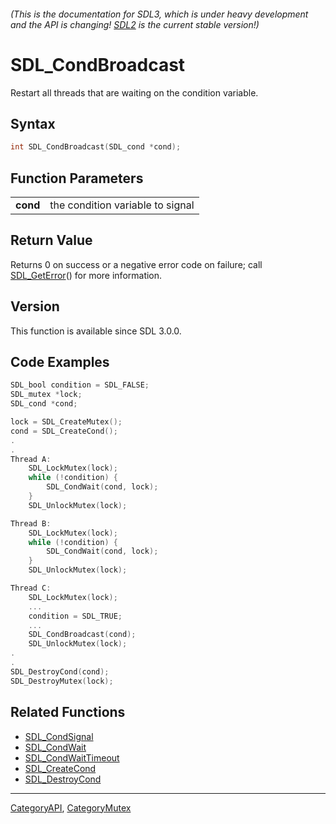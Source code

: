 ###### (This is the documentation for SDL3, which is under heavy development and the API is changing! [SDL2](https://wiki.libsdl.org/SDL2/) is the current stable version!)
# SDL_CondBroadcast

Restart all threads that are waiting on the condition variable.

## Syntax

```c
int SDL_CondBroadcast(SDL_cond *cond);

```

## Function Parameters

|              |                                  |
| ------------ | -------------------------------- |
| **cond**     | the condition variable to signal |

## Return Value

Returns 0 on success or a negative error code on failure; call
[SDL_GetError](SDL_GetError)() for more information.

## Version

This function is available since SDL 3.0.0.

## Code Examples

```c++
SDL_bool condition = SDL_FALSE;
SDL_mutex *lock;
SDL_cond *cond;

lock = SDL_CreateMutex();
cond = SDL_CreateCond();
.
.
Thread A:
    SDL_LockMutex(lock);
    while (!condition) {
        SDL_CondWait(cond, lock);
    }
    SDL_UnlockMutex(lock);

Thread B:
    SDL_LockMutex(lock);
    while (!condition) {
        SDL_CondWait(cond, lock);
    }
    SDL_UnlockMutex(lock);

Thread C:
    SDL_LockMutex(lock);
    ...
    condition = SDL_TRUE;
    ...
    SDL_CondBroadcast(cond);
    SDL_UnlockMutex(lock);
.
.
SDL_DestroyCond(cond);
SDL_DestroyMutex(lock);
```

## Related Functions

* [SDL_CondSignal](SDL_CondSignal)
* [SDL_CondWait](SDL_CondWait)
* [SDL_CondWaitTimeout](SDL_CondWaitTimeout)
* [SDL_CreateCond](SDL_CreateCond)
* [SDL_DestroyCond](SDL_DestroyCond)

----
[CategoryAPI](CategoryAPI), [CategoryMutex](CategoryMutex)


